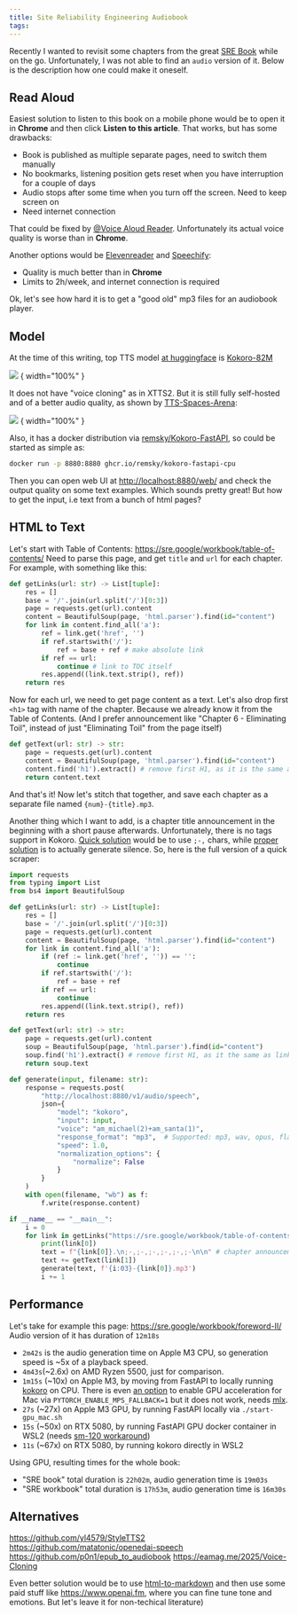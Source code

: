 ```yaml
---
title: Site Reliability Engineering Audiobook
tags:
---
```

Recently I wanted to revisit some chapters from the great [SRE Book](https://sre.google/books/) while on the go. Unfortunately, I was not able to find an `audio` version of it. Below is the description how one could make it oneself.

## Read Aloud
Easiest solution to listen to this book on a mobile phone would be to open it in **Chrome** and then click **Listen to this article**. That works, but has some drawbacks:
- Book is published as multiple separate pages, need to switch them manually
- No bookmarks, listening position gets reset when you have interruption for a couple of days
- Audio stops after some time when you turn off the screen. Need to keep screen on
- Need internet connection

That could be fixed by [@Voice Aloud Reader](https://play.google.com/store/apps/details?id=com.hyperionics.avar&hl=en). Unfortunately its actual voice quality is worse than in **Chrome**.

Another options would be [Elevenreader](https://elevenreader.io/) and [Speechify](https://speechify.com/pricing/):
- Quality is much better than in **Chrome**
- Limits to 2h/week, and internet connection is required

Ok, let's see how hard it is to get a "good old" mp3 files for an audiobook player.

## Model
At the time of this writing, top TTS model [at huggingface](https://huggingface.co/models?pipeline_tag=text-to-speech&sort=likes) is [Kokoro-82M](https://github.com/hexgrad/kokoro)

![](/assets/img/2025/sre-1.png)
{ width="100%" }

It does not have "voice cloning" as in XTTS2. But it is still fully self-hosted and of a better audio quality, as shown by [TTS-Spaces-Arena](https://huggingface.co/spaces/Pendrokar/TTS-Spaces-Arena):

![](/assets/img/2025/sre-2.png)
{ width="100%" }

Also, it has a docker distribution via [remsky/Kokoro-FastAPI](https://github.com/remsky/Kokoro-FastAPI), so could be started as simple as:
```bash
docker run -p 8880:8880 ghcr.io/remsky/kokoro-fastapi-cpu
```
Then you can open web UI at [http://localhost:8880/web/](http://localhost:8880/web/) and check the output quality on some text examples. Which sounds pretty great!
But how to get the input, i.e text from a bunch of html pages?
## HTML to Text
Let's start with Table of Contents:
https://sre.google/workbook/table-of-contents/
Need to parse this page, and get `title` and `url` for each chapter. For example, with something like this:
```python
def getLinks(url: str) -> List[tuple]:
    res = []
    base = '/'.join(url.split('/')[0:3])
    page = requests.get(url).content
    content = BeautifulSoup(page, 'html.parser').find(id="content")
    for link in content.find_all('a'):
        ref = link.get('href', '')        
        if ref.startswith('/'):
            ref = base + ref # make absolute link
        if ref == url:
            continue # link to TOC itself
        res.append((link.text.strip(), ref))
    return res
```

Now for each url, we need to get page content as a text. Let's also drop first `<h1>` tag with name of the chapter. Because we already know it from the Table of Contents. (And I prefer announcement like "Chapter 6 - Eliminating Toil", instead of just "Eliminating Toil" from the page itself)
```python
def getText(url: str) -> str:
    page = requests.get(url).content
    content = BeautifulSoup(page, 'html.parser').find(id="content")
    content.find('h1').extract() # remove first H1, as it is the same as link title
    return content.text
```
And that's it!
Now let's stitch that together, and save each chapter as a separate file named `{num}-{title}.mp3`.

Another thing which I want to add, is a chapter title announcement in the beginning with a short pause afterwards. Unfortunately, there is no tags support in Kokoro. [Quick solution](https://www.reddit.com/r/LocalLLaMA/comments/1j5xn6x/insert_pauses_into_text_file_for_kokoro/) would be to use `;-,` chars, while [proper solution](https://github.com/vijay120/kokoro-tts/commit/9455e3b8f8cc61f90d32bc5b10646ccc19ea3511#diff-9227ae7386190fba73c8d495212a3bb07dc25ed455656c69cee7e49fba6b8dacR461) is to actually generate silence.
So, here is the full version of a quick scraper:
```python
import requests
from typing import List
from bs4 import BeautifulSoup

def getLinks(url: str) -> List[tuple]:
    res = []
    base = '/'.join(url.split('/')[0:3])
    page = requests.get(url).content
    content = BeautifulSoup(page, 'html.parser').find(id="content")
    for link in content.find_all('a'):
        if (ref := link.get('href', '')) == '':
            continue
        if ref.startswith('/'):
            ref = base + ref
        if ref == url:
            continue
        res.append((link.text.strip(), ref))
    return res

def getText(url: str) -> str:
    page = requests.get(url).content
    soup = BeautifulSoup(page, 'html.parser').find(id="content")
    soup.find('h1').extract() # remove first H1, as it the same as link title
    return soup.text

def generate(input, filename: str):
    response = requests.post(
        "http://localhost:8880/v1/audio/speech",
        json={
            "model": "kokoro",
            "input": input,
            "voice": "am_michael(2)+am_santa(1)",
            "response_format": "mp3",  # Supported: mp3, wav, opus, flac
            "speed": 1.0,
            "normalization_options": {
                "normalize": False
            }
        }
    )
    with open(filename, "wb") as f:
        f.write(response.content)

if __name__ == "__main__":
    i = 0
    for link in getLinks("https://sre.google/workbook/table-of-contents/"):
        print(link[0])
        text = f"{link[0]}.\n;-,;-,;-,;-,;-,;-\n\n" # chapter announcement
        text += getText(link[1])
        generate(text, f'{i:03}-{link[0]}.mp3')
        i += 1
```

## Performance
Let's take for example this page: https://sre.google/workbook/foreword-II/
Audio version of it has duration of `12m18s`
- `2m42s` is the audio generation time on Apple M3 CPU, so generation speed is ~5x of a playback speed.
- `4m43s`(~2.6x) on AMD Ryzen 5500, just for comparison.
- `1m15s` (~10x) on Apple M3, by moving from FastAPI to locally running [kokoro](https://github.com/hexgrad/kokoro) on CPU.
  There is even [an option](https://github.com/hexgrad/kokoro?tab=readme-ov-file#macos-apple-silicon-gpu-acceleration) to enable GPU acceleration for Mac via `PYTORCH_ENABLE_MPS_FALLBACK=1` but it does not work, needs [mlx](https://github.com/hexgrad/kokoro/issues/211).
- `27s` (~27x) on Apple M3 GPU, by running FastAPI locally via `./start-gpu_mac.sh`
- `15s` (~50x) on RTX 5080, by running FastAPI GPU docker container in WSL2 (needs [sm-120 workaround](https://github.com/remsky/Kokoro-FastAPI/issues/365))
- `11s` (~67x) on RTX 5080, by running kokoro directly in WSL2

Using GPU, resulting times for the whole book:
- "SRE book" total duration is `22h02m`, audio generation time is `19m03s`
- "SRE workbook" total duration is `17h53m`, audio generation time is `16m30s`

## Alternatives
https://github.com/yl4579/StyleTTS2
https://github.com/matatonic/openedai-speech
https://github.com/p0n1/epub_to_audiobook
https://eamag.me/2025/Voice-Cloning

Even better solution would be to use [html-to-markdown](https://github.com/JohannesKaufmann/html-to-markdown) and then use some paid stuff like https://www.openai.fm, where you can fine tune tone and emotions. But let's leave it for non-techical literature)
